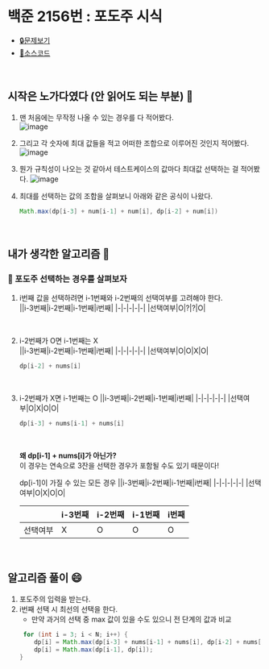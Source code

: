 # 백준 2156번 : 포도주 시식

* [🔒문제보기](https://www.acmicpc.net/problem/2156)
* [🔑소스코드]()

<br/>

## 시작은 노가다였다 (안 읽어도 되는 부분) 😬
1. 맨 처음에는 무작정 나올 수 있는 경우를 다 적어봤다.  
  ![image](https://user-images.githubusercontent.com/36289638/105982211-562f2780-60da-11eb-933f-3a71806a4847.png)


2.  그리고 각 숫자에 최대 값들을 적고 어떠한 조합으로 이루어진 것인지 적어봤다.
![image](https://user-images.githubusercontent.com/36289638/105982278-6b0bbb00-60da-11eb-9b13-7a3f4b1aca24.png)

3. 뭔가 규칙성이 나오는 것 같아서 테스트케이스의 값마다 최대값 선택하는 걸 적어봤다.
![image](https://user-images.githubusercontent.com/36289638/105982384-8aa2e380-60da-11eb-8144-9ccb563f9790.png)

4. 최대를 선택하는 값의 조합을 살펴보니 아래와 같은 공식이 나왔다.
    ```java
    Math.max(dp[i-3] + num[i-1] + num[i], dp[i-2] + num[i])
    ```

<br/>

## 내가 생각한 알고리즘 🤔 
### 🍷 포도주 선택하는 경우를 살펴보자 
1. i번째 값을 선택하려면 i-1번째와 i-2번째의 선택여부를 고려해야 한다.  
    ||i-3번째|i-2번째|i-1번째|i번째|
    |-|-|-|-|-|
    |선택여부|O|?|?|O|

<br/>

2. i-2번째가 O면 i-1번째는 X  
    ||i-3번째|i-2번째|i-1번째|i번째|
    |-|-|-|-|-|
    |선택여부|O|O|X|O|

    ```java
    dp[i-2] + nums[i]
    ```

<br/>

3. i-2번째가 X면 i-1번째는 O
    ||i-3번째|i-2번째|i-1번째|i번째|
    |-|-|-|-|-|
    |선택여부|O|X|O|O|
    
    ```java
    dp[i-3] + nums[i-1] + nums[i]
    ```

    <br/>

    **왜 dp[i-1] + nums[i]가 아닌가?**  
    이 경우는 연속으로 3잔을 선택한 경우가 포함될 수도 있기 때문이다!
  
    dp[i-1]이 가질 수 있는 모든 경우
    ||i-3번째|i-2번째|i-1번째|i번째|
    |-|-|-|-|-|
    |선택여부|O|X|O|O|

    ||i-3번째|i-2번째|i-1번째|i번째|
    |-|-|-|-|-|
    |선택여부|X|O|O|O|

<br/>

## 알고리즘 풀이 😄
1. 포도주의 입력을 받는다.
2. i번째 선택 시 최선의 선택을 한다.  
    * 만약 과거의 선택 중 max 값이 있을 수도 있으니 전 단계의 값과 비교
    ```java
     for (int i = 3; i < N; i++) {
        dp[i] = Math.max(dp[i-3] + nums[i-1] + nums[i], dp[i-2] + nums[i]);
        dp[i] = Math.max(dp[i-1], dp[i]);
    }
    ```